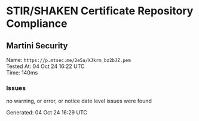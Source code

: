 # STIR/SHAKEN Certificate Repository Compliance

## Martini Security

Name: `https://p.mtsec.me/2e5a/XJkrm_bz2bJZ.pem`\
Tested At: 04 Oct 24 16:22 UTC\
Time: 140ms

### Issues

no warning, or error, or notice date level issues were found

Generated: 04 Oct 24 16:29 UTC